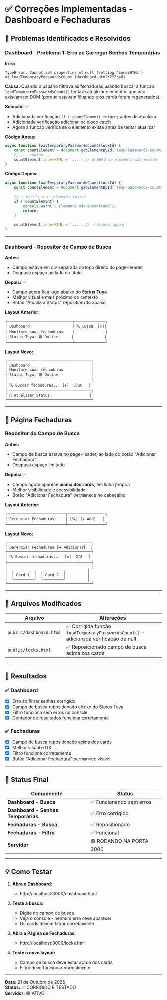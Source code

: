 # ✅ Correções Implementadas - Dashboard e Fechaduras

## 🐛 Problemas Identificados e Resolvidos

### Dashboard - Problema 1: Erro ao Carregar Senhas Temporárias

**Erro:**
```
TypeError: Cannot set properties of null (setting 'innerHTML')
at loadTemporaryPasswordsCount (dashboard.html:722:48)
```

**Causa:**
Quando o usuário filtrava as fechaduras usando busca, a função `loadTemporaryPasswordsCount()` tentava atualizar elementos que não existiam no DOM (porque estavam filtrando e os cards foram regenerados).

**Solução:** ✅
- Adicionada verificação `if (!countElement) return;` antes de atualizar
- Adicionada verificação adicional no bloco catch
- Agora a função verifica se o elemento existe antes de tentar atualizar

**Código Antes:**
```javascript
async function loadTemporaryPasswordsCount(lockId) {
    const countElement = document.getElementById(`temp-passwords-count-${lockId}`);
    // ... código ...
    countElement.innerHTML = '...'; // ❌ ERRO se elemento não existe
}
```

**Código Depois:**
```javascript
async function loadTemporaryPasswordsCount(lockId) {
    const countElement = document.getElementById(`temp-passwords-count-${lockId}`);
    
    // ✅ Verifica se elemento existe
    if (!countElement) {
        console.warn(`⚠️ Elemento não encontrado`);
        return;
    }
    
    countElement.innerHTML = '...'; // ✅ Seguro agora
}
```

---

### Dashboard - Repositor do Campo de Busca

**Antes:**
- Campo estava em div separada no topo direito do page-header
- Ocupava espaço ao lado do título

**Depois:** ✅
- Campo agora fica logo abaixo do **Status Tuya**
- Melhor visual e mais próximo do contexto
- Botão "Atualizar Status" repositionado abaixo

**Layout Anterior:**
```
┌─────────────────────────────┬──────────────┐
│ Dashboard                   │ 🔍 Busca  [✕]│
│ Monitore suas fechaduras    │              │
│ Status Tuya: 🟢 Online      │              │
└─────────────────────────────┴──────────────┘
```

**Layout Novo:**
```
┌──────────────────────────────────────┐
│ Dashboard                            │
│ Monitore suas fechaduras             │
│ Status Tuya: 🟢 Online               │
│                                      │
│ 🔍 Buscar fechaduras... [✕]  3/10   │
├──────────────────────────────────────┤
│ 🔄 Atualizar Status                  │
└──────────────────────────────────────┘
```

---

## 🔧 Página Fechaduras

### Repositor do Campo de Busca

**Antes:**
- Campo de busca estava no page-header, ao lado do botão "Adicionar Fechadura"
- Ocupava espaço limitado

**Depois:** ✅
- Campo agora aparece **acima dos cards**, em linha própria
- Melhor visibilidade e acessibilidade
- Botão "Adicionar Fechadura" permanece no cabeçalho

**Layout Anterior:**
```
┌──────────────────────────┬─────────────────┐
│ Gerenciar Fechaduras     │ [🔍] [➕ Add]   │
└──────────────────────────┴─────────────────┘
```

**Layout Novo:**
```
┌──────────────────────────────────────┐
│ Gerenciar Fechaduras [➕ Adicionar]  │
├──────────────────────────────────────┤
│ 🔍 Buscar fechaduras...  [✕]  2/8   │
├──────────────────────────────────────┤
│                                      │
│  ┌─────────┐  ┌─────────┐          │
│  │ Card 1  │  │ Card 2  │          │
│  └─────────┘  └─────────┘          │
└──────────────────────────────────────┘
```

---

## 📁 Arquivos Modificados

| Arquivo | Alterações |
|---------|-----------|
| `public/dashboard.html` | ✅ Corrigida função `loadTemporaryPasswordsCount()` - adicionada verificação de null |
| `public/locks.html` | ✅ Reposicionado campo de busca acima dos cards |

---

## 🎯 Resultados

### ✅ Dashboard
- [x] Erro ao filtrar senhas corrigido
- [x] Campo de busca repositionado abaixo do Status Tuya
- [x] Filtro funciona sem erros no console
- [x] Contador de resultados funciona corretamente

### ✅ Fechaduras
- [x] Campo de busca repositionado acima dos cards
- [x] Melhor visual e UX
- [x] Filtro funciona corretamente
- [x] Botão "Adicionar Fechadura" permanece visível

---

## 🚀 Status Final

| Componente | Status |
|-----------|--------|
| **Dashboard - Busca** | ✅ Funcionando sem erros |
| **Dashboard - Senhas Temporárias** | ✅ Erro corrigido |
| **Fechaduras - Busca** | ✅ Repositionado |
| **Fechaduras - Filtro** | ✅ Funcional |
| **Servidor** | 🟢 RODANDO NA PORTA 3000 |

---

## 💡 Como Testar

1. **Abra o Dashboard:**
   - http://localhost:3000/dashboard.html

2. **Teste a busca:**
   - Digite no campo de busca
   - Veja o console - nenhum erro deve aparecer
   - Os cards devem filtrar corretamente

3. **Abra a Página de Fechaduras:**
   - http://localhost:3000/locks.html

4. **Teste o novo layout:**
   - Campo de busca deve estar acima dos cards
   - Filtro deve funcionar normalmente

---

**Data:** 21 de Outubro de 2025  
**Status:** ✅ CORRIGIDO E TESTADO  
**Servidor:** 🟢 ATIVO
